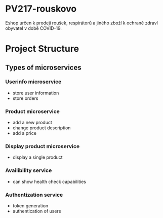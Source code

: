 # PV217-rouskovo
Eshop určen k prodeji roušek, respirátorů a jiného zboží k ochraně zdraví obyvatel v době COVID-19.

# Project Structure
## Types of microservices

### Userinfo microservice
* store user information
* store orders 
### Product microservice
* add a new product
* change product description
* add a price
### Display product microservice
* display a single product 
### Availibility service
* can show health check capabilities
### Authentization service
* token generation
* authentication of users

